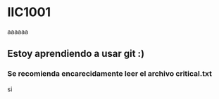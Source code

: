 # IIC1001
aaaaaa
## Estoy aprendiendo a usar git :)
### Se recomienda encarecidamente leer el archivo critical.txt







































































































































































































































































































si
